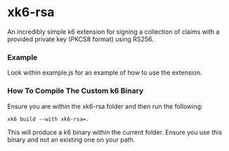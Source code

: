 # xk6-rsa

An incredibly simple k6 extension for signing a collection of claims with a provided private key (PKCS8 format) using RS256.

### Example

Look within example.js for an example of how to use the extension.

### How To Compile The Custom k6 Binary

Ensure you are within the xk6-rsa folder and then run the following:

```
xk6 build --with xk6-rsa=.
```
This will produce a k6 binary within the current folder. Ensure you use this binary and not an existing one on your path.

